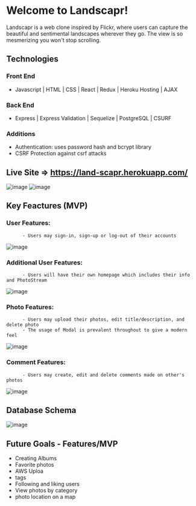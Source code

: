 # Welcome to Landscapr!

Landscapr is a web clone inspired by Flickr, where users can capture the beautiful and sentimental landscapes wherever they go. The view is so mesmerizing you won't stop scrolling.


## Technologies
  ### Front End
  - Javascript | HTML | CSS | React | Redux | Heroku Hosting | AJAX
  ### Back End
  - Express | Express Validation | Sequelize | PostgreSQL | CSURF 
  ### Additions
  - Authentication: uses password hash and bcrypt library
  - CSRF Protection against csrf attacks
 
 
## Live Site => https://land-scapr.herokuapp.com/ 
  ![image](https://user-images.githubusercontent.com/78452452/129506165-c95a6280-d49c-4989-a398-89f6fa326254.png)
  ![image](https://user-images.githubusercontent.com/78452452/129506449-60c471b7-e0ec-47b1-9293-cb57f0474871.png)

 
## Key Feactures (MVP)
   ### User Features: 
          - Users may sign-in, sign-up or log-out of their accounts
   ![image](https://user-images.githubusercontent.com/78452452/129507228-d32f9791-1580-418d-b772-e8354e669338.png)

   ### Additional User Features: 
          - Users will have their own homepage which includes their info and PhotoStream
   ![image](https://user-images.githubusercontent.com/78452452/129506642-6f05114e-e181-4faf-ac02-79d5ffac1716.png)
   
   ### Photo Features: 
          - Users may upload their photos, edit title/description, and delete photo
          - The usage of Modal is prevalent throughout to give a modern feel
   ![image](https://user-images.githubusercontent.com/78452452/129506875-7a666c97-9d16-4eca-bd5f-fd26f66cfb0f.png)

   ### Comment Features: 
          - Users may create, edit and delete comments made on other's photos
   ![image](https://user-images.githubusercontent.com/78452452/129507024-70fb387b-4ef6-4dab-a68d-37e05bd7f810.png)

## Database Schema
   ![image](https://user-images.githubusercontent.com/78452452/129505233-ad6e9c41-8763-4965-82f4-367c6560d125.png)


## Future Goals - Features/MVP
  - Creating Albums
  - Favorite photos
  - AWS Uploa
  - tags
  - Following and liking users
  - View photos by category
  - photo location on a map

